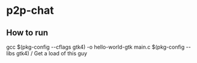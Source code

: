 # p2p-chat
## How to run
gcc $(pkg-config --cflags gtk4) -o hello-world-gtk main.c $(pkg-config --libs gtk4)
/
Get a load of this guy

